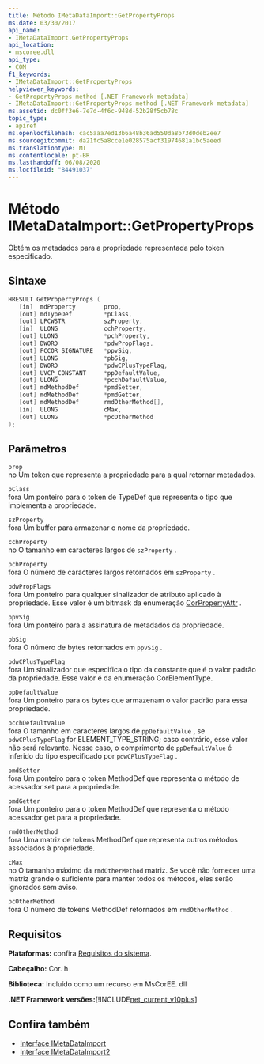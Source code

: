 ```yaml
---
title: Método IMetaDataImport::GetPropertyProps
ms.date: 03/30/2017
api_name:
- IMetaDataImport.GetPropertyProps
api_location:
- mscoree.dll
api_type:
- COM
f1_keywords:
- IMetaDataImport::GetPropertyProps
helpviewer_keywords:
- GetPropertyProps method [.NET Framework metadata]
- IMetaDataImport::GetPropertyProps method [.NET Framework metadata]
ms.assetid: dc0ff3e6-7e7d-4f6c-948d-52b28f5cb78c
topic_type:
- apiref
ms.openlocfilehash: cac5aaa7ed13b6a48b36ad550da8b73d0deb2ee7
ms.sourcegitcommit: da21fc5a8cce1e028575acf31974681a1bc5aeed
ms.translationtype: MT
ms.contentlocale: pt-BR
ms.lasthandoff: 06/08/2020
ms.locfileid: "84491037"
---
```

# <a name="imetadataimportgetpropertyprops-method"></a>Método IMetaDataImport::GetPropertyProps
Obtém os metadados para a propriedade representada pelo token especificado.  
  
## <a name="syntax"></a>Sintaxe  
  
```cpp  
HRESULT GetPropertyProps (  
   [in]  mdProperty        prop,  
   [out] mdTypeDef         *pClass,
   [out] LPCWSTR           szProperty,
   [in]  ULONG             cchProperty,
   [out] ULONG             *pchProperty,
   [out] DWORD             *pdwPropFlags,
   [out] PCCOR_SIGNATURE   *ppvSig,
   [out] ULONG             *pbSig,
   [out] DWORD             *pdwCPlusTypeFlag,
   [out] UVCP_CONSTANT     *ppDefaultValue,  
   [out] ULONG             *pcchDefaultValue,  
   [out] mdMethodDef       *pmdSetter,
   [out] mdMethodDef       *pmdGetter,
   [out] mdMethodDef       rmdOtherMethod[],  
   [in]  ULONG             cMax,
   [out] ULONG             *pcOtherMethod
);  
```  
  
## <a name="parameters"></a>Parâmetros  
 `prop`  
 no Um token que representa a propriedade para a qual retornar metadados.  
  
 `pClass`  
 fora Um ponteiro para o token de TypeDef que representa o tipo que implementa a propriedade.  
  
 `szProperty`  
 fora Um buffer para armazenar o nome da propriedade.  
  
 `cchProperty`  
 no O tamanho em caracteres largos de `szProperty` .  
  
 `pchProperty`  
 fora O número de caracteres largos retornados em `szProperty` .  
  
 `pdwPropFlags`  
 fora Um ponteiro para qualquer sinalizador de atributo aplicado à propriedade. Esse valor é um bitmask da enumeração [CorPropertyAttr](corpropertyattr-enumeration.md) .  
  
 `ppvSig`  
 fora Um ponteiro para a assinatura de metadados da propriedade.  
  
 `pbSig`  
 fora O número de bytes retornados em `ppvSig` .  
  
 `pdwCPlusTypeFlag`  
 fora Um sinalizador que especifica o tipo da constante que é o valor padrão da propriedade. Esse valor é da enumeração CorElementType.  
  
 `ppDefaultValue`  
 fora Um ponteiro para os bytes que armazenam o valor padrão para essa propriedade.  
  
 `pcchDefaultValue`  
 fora O tamanho em caracteres largos de `ppDefaultValue` , se `pdwCPlusTypeFlag` for ELEMENT_TYPE_STRING; caso contrário, esse valor não será relevante. Nesse caso, o comprimento de `ppDefaultValue` é inferido do tipo especificado por `pdwCPlusTypeFlag` .  
  
 `pmdSetter`  
 fora Um ponteiro para o token MethodDef que representa o método de acessador set para a propriedade.  
  
 `pmdGetter`  
 fora Um ponteiro para o token MethodDef que representa o método acessador get para a propriedade.  
  
 `rmdOtherMethod`  
 fora Uma matriz de tokens MethodDef que representa outros métodos associados à propriedade.  
  
 `cMax`  
 no O tamanho máximo da `rmdOtherMethod` matriz. Se você não fornecer uma matriz grande o suficiente para manter todos os métodos, eles serão ignorados sem aviso.  
  
 `pcOtherMethod`  
 fora O número de tokens MethodDef retornados em `rmdOtherMethod` .  
  
## <a name="requirements"></a>Requisitos  
 **Plataformas:** confira [Requisitos do sistema](../../get-started/system-requirements.md).  
  
 **Cabeçalho:** Cor. h  
  
 **Biblioteca:** Incluído como um recurso em MsCorEE. dll  
  
 **.NET Framework versões:**[!INCLUDE[net_current_v10plus](../../../../includes/net-current-v10plus-md.md)]  
  
## <a name="see-also"></a>Confira também

- [Interface IMetaDataImport](imetadataimport-interface.md)
- [Interface IMetaDataImport2](imetadataimport2-interface.md)
